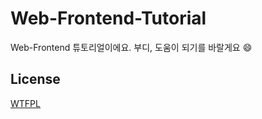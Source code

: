 # Web-Frontend-Tutorial
Web-Frontend 튜토리얼이에요.
부디, 도움이 되기를 바랄게요 :smile:


## License
[WTFPL](http://www.wtfpl.net/)
